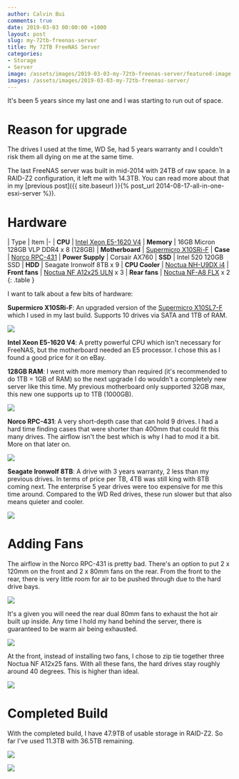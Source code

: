 ```yaml
---
author: Calvin Bui
comments: true
date: 2019-03-03 00:00:00 +1000
layout: post
slug: my-72tb-freenas-server
title: My 72TB FreeNAS Server
categories:
- Storage
- Server
image: /assets/images/2019-03-03-my-72tb-freenas-server/featured-image.jpg
images: /assets/images/2019-03-03-my-72tb-freenas-server/
---
```


It's been 5 years since my last one and I was starting to run out of space.

<!-- more -->

# Reason for upgrade

The drives I used at the time, WD Se, had 5 years warranty and I couldn't risk them all dying on me at the same time.

The last FreeNAS server was built in mid-2014 with 24TB of raw space. In a RAID-Z2 configuration, it left me with 14.3TB. You can read more about that in my [previous post]({{ site.baseurl }}{% post_url 2014-08-17-all-in-one-esxi-server %}).

# Hardware

| Type | Item
|-
| **CPU** | [Intel Xeon E5-1620 V4](https://ark.intel.com/content/www/us/en/ark/products/92991/intel-xeon-processor-e5-1620-v4-10m-cache-3-50-ghz.html)
| **Memory** | 16GB Micron 128GB VLP DDR4 x 8 (128GB)
| **Motherboard** | [Supermicro X10SRi-F](https://www.supermicro.com/products/motherboard/xeon/c600/X10SRi-F.cfm)
| **Case** | [Norco RPC-431](http://www.norcotek.com/product/rpc-431/)
| **Power Supply** | Corsair AX760
| **SSD** | Intel 520 120GB SSD
| **HDD** | Seagate Ironwolf 8TB x 9
| **CPU Cooler** | [Noctua NH-U9DX i4](https://noctua.at/en/nh-u9dx-i4)
| **Front fans** | [Noctua NF A12x25 ULN](https://noctua.at/en/nf-a12x25-uln) x 3
| **Rear fans** | [Noctua NF-A8 FLX](https://noctua.at/en/products/fan/nf-a8-flx) x 2
{: .table }

I want to talk about a few bits of hardware:

**Supermicro X10SRi-F**: An upgraded version of the [Supermicro X10SL7-F](https://www.supermicro.com/products/motherboard/Xeon/C220/X10SL7-F.cfm) which I used in my last build. Supports 10 drives via SATA and 1TB of RAM.

![]({{page.images}}cpu-ram.jpg)

**Intel Xeon E5-1620 V4**: A pretty powerful CPU which isn't necessary for FreeNAS, but the motherboard needed an E5 processor. I chose this as I found a good price for it on eBay.

**128GB RAM**: I went with more memory than required (it's recommended to do 1TB = 1GB of RAM) so the next upgrade I do wouldn't a completely new server like this time. My previous motherboard only supported 32GB max, this new one supports up to 1TB (1000GB).

![]({{page.images}}cpu-fan.jpg)

**Norco RPC-431**: A very short-depth case that can hold 9 drives. I had a hard time finding cases that were shorter than 400mm that could fit this many drives. The airflow isn't the best which is why I had to mod it a bit. More on that later on.

![]({{page.images}}norco.jpg)

**Seagate Ironwolf 8TB**: A drive with 3 years warranty, 2 less than my previous drives. In terms of price per TB, 4TB was still king with 8TB coming next. The enterprise 5 year drives were too expensive for me this time around. Compared to the WD Red drives, these run slower but that also means quieter and cooler.

![]({{page.images}}drives.jpg)

# Adding Fans

The airflow in the Norco RPC-431 is pretty bad. There's an option to put 2 x 120mm on the front and 2 x 80mm fans on the rear. From the front to the rear, there is very little room for air to be pushed through due to the hard drive bays.

![]({{page.images}}inside.jpg)

It's a given you will need the rear dual 80mm fans to exhaust the hot air built up inside. Any time I hold my hand behind the server, there is guaranteed to be warm air being exhausted.

![]({{page.images}}complete-build.jpg)

At the front, instead of installing two fans, I chose to zip tie together three Noctua NF A12x25 fans. With all these fans, the hard drives stay roughly around 40 degrees. This is higher than ideal.

![]({{page.images}}front-fans.jpg)

# Completed Build

With the completed build, I have 47.9TB of usable storage in RAID-Z2. So far I've used 11.3TB with 36.5TB remaining.

![]({{page.images}}inside-2.jpg)

![]({{page.images}}inside-3.jpg)
